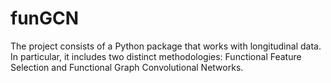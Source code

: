 # funGCN
The project consists of a Python package that works with longitudinal data. In particular, it includes two distinct methodologies: Functional Feature Selection and Functional Graph Convolutional Networks.

